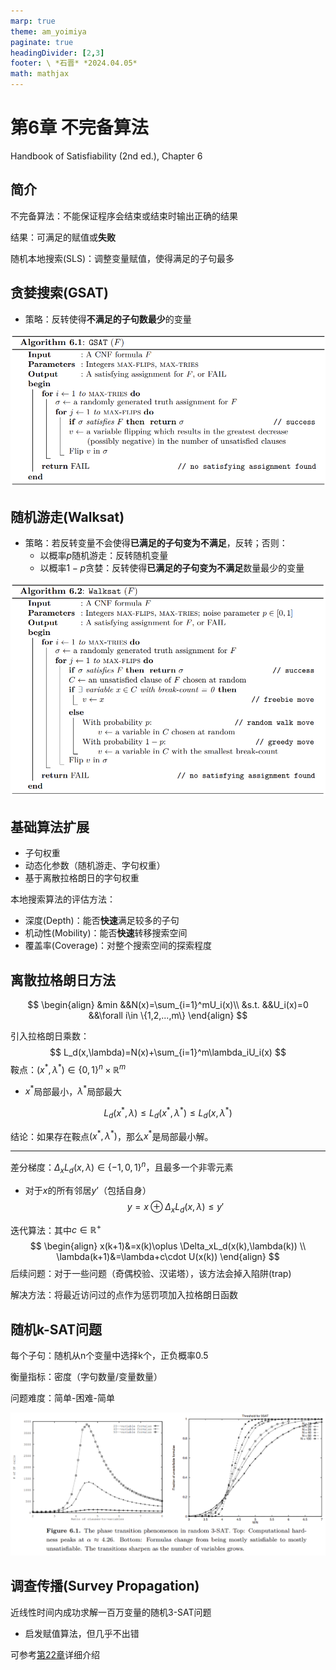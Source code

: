 ```yaml
---
marp: true
theme: am_yoimiya
paginate: true
headingDivider: [2,3]
footer: \ *石晋* *2024.04.05*
math: mathjax
---
```


<!-- _class: cover_a -->
<!-- _paginate: "" -->
<!-- _footer: "" -->

# 第6章 不完备算法

Handbook of Satisfiability (2nd ed.), Chapter 6

## 简介

不完备算法：不能保证程序会结束或结束时输出正确的结果

结果：可满足的赋值或**失败**

随机本地搜索(SLS)：调整变量赋值，使得满足的子句最多

## 贪婪搜索(GSAT)

- 策略：反转使得**不满足的子句数最少**的变量

![#c](./_Handbook%20of%20SAT_6_%E4%B8%8D%E5%AE%8C%E5%A4%87%E7%AE%97%E6%B3%95.assets/image-20240404212852765.png)

## 随机游走(Walksat)

- 策略：若反转变量不会使得**已满足的子句变为不满足**，反转；否则：
  - 以概率$p$随机游走：反转随机变量
  - 以概率$1-p$贪婪：反转使得**已满足的子句变为不满足**数量最少的变量

![#c h:400](./_Handbook%20of%20SAT_6_%E4%B8%8D%E5%AE%8C%E5%A4%87%E7%AE%97%E6%B3%95.assets/image-20240404215602579.png)

## 基础算法扩展

- 子句权重
- 动态化参数（随机游走、字句权重）
- 基于离散拉格朗日的字句权重

本地搜索算法的评估方法：

- 深度(Depth)：能否**快速**满足较多的子句
- 机动性(Mobility)：能否**快速**转移搜索空间
- 覆盖率(Coverage)：对整个搜索空间的探索程度

## 离散拉格朗日方法

$$
\begin{align}
&min &&N(x)=\sum_{i=1}^mU_i(x)\\
&s.t. &&U_i(x)=0 &&\forall i\in \{1,2,...,m\}
\end{align}
$$

引入拉格朗日乘数：
$$
L_d(x,\lambda)=N(x)+\sum_{i=1}^m\lambda_iU_i(x)
$$
鞍点：$(x^*,\lambda^*)\in \{0,1\}^n\times \mathbb{R}^m$

- $x^*$局部最小，$\lambda^*$局部最大

$$
L_d(x^*,\lambda)\le L_d(x^*,\lambda^*)\le L_d(x,\lambda^*)
$$

结论：如果存在鞍点$(x^*,\lambda^*)$，那么$x^*$​是局部最小解。

---

差分梯度：$\Delta_xL_d(x,\lambda)\in \{-1,0,1\}^n$​，且最多一个非零元素

- 对于$x$的所有邻居$y’$（包括自身）
  $$
  y=x\oplus\Delta_xL_d(x,\lambda)\le y'
  $$

迭代算法：其中$c\in \mathbb{R}^+$
$$
\begin{align}
x(k+1)&=x(k)\oplus \Delta_xL_d(x(k),\lambda(k)) \\
\lambda(k+1)&=\lambda+c\cdot U(x(k))
\end{align}
$$
后续问题：对于一些问题（奇偶校验、汉诺塔），该方法会掉入陷阱(trap)

解决方法：将最近访问过的点作为惩罚项加入拉格朗日函数

## 随机k-SAT问题

每个子句：随机从n个变量中选择k个，正负概率0.5

衡量指标：密度（字句数量/变量数量）

问题难度：简单-困难-简单

![#c h:400](./_Handbook%20of%20SAT_6_%E4%B8%8D%E5%AE%8C%E5%A4%87%E7%AE%97%E6%B3%95.assets/图片2.png)

## 调查传播(Survey Propagation)

近线性时间内成功求解一百万变量的随机3-SAT问题

- 启发赋值算法，但几乎不出错

可参考[第22章](./Handbook%20of%20SAT_22_与统计物理学的联系.html)详细介绍
